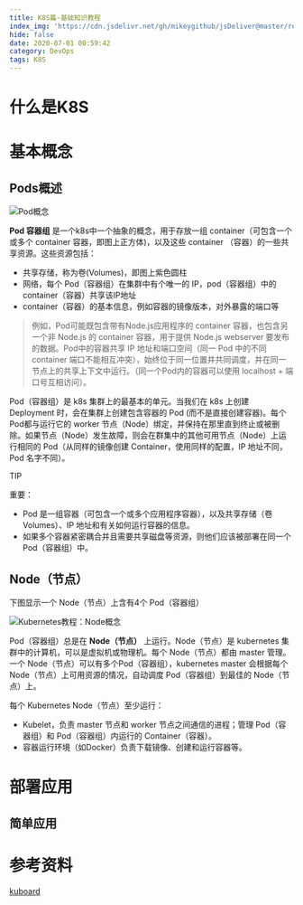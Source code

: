 ```yaml
---
title: K8S篇-基础知识教程
index_img: 'https://cdn.jsdelivr.net/gh/mikeygithub/jsDeliver@master/resource/img/k8s.jpeg'
hide: false
date: 2020-07-01 00:59:42
category: DevOps
tags: K8S
---
```


# 什么是K8S

# 基本概念

## Pods概述

![Pod概念](https://cdn.jsdelivr.net/gh/mikeygithub/jsDeliver@master/resource/img/module_03_pods.ccc5ba54.svg)

**Pod 容器组** 是一个k8s中一个抽象的概念，用于存放一组 container（可包含一个或多个 container 容器，即图上正方体)，以及这些 container （容器）的一些共享资源。这些资源包括：

- 共享存储，称为卷(Volumes)，即图上紫色圆柱
- 网络，每个 Pod（容器组）在集群中有个唯一的 IP，pod（容器组）中的 container（容器）共享该IP地址
- container（容器）的基本信息，例如容器的镜像版本，对外暴露的端口等

> 例如，Pod可能既包含带有Node.js应用程序的 container 容器，也包含另一个非 Node.js 的 container 容器，用于提供 Node.js webserver 要发布的数据。Pod中的容器共享 IP 地址和端口空间（同一 Pod 中的不同 container 端口不能相互冲突），始终位于同一位置并共同调度，并在同一节点上的共享上下文中运行。（同一个Pod内的容器可以使用 localhost + 端口号互相访问）。

Pod（容器组）是 k8s 集群上的最基本的单元。当我们在 k8s 上创建 Deployment 时，会在集群上创建包含容器的 Pod (而不是直接创建容器)。每个Pod都与运行它的 worker 节点（Node）绑定，并保持在那里直到终止或被删除。如果节点（Node）发生故障，则会在群集中的其他可用节点（Node）上运行相同的 Pod（从同样的镜像创建 Container，使用同样的配置，IP 地址不同，Pod 名字不同）。

TIP

重要：

- Pod 是一组容器（可包含一个或多个应用程序容器），以及共享存储（卷 Volumes）、IP 地址和有关如何运行容器的信息。
- 如果多个容器紧密耦合并且需要共享磁盘等资源，则他们应该被部署在同一个Pod（容器组）中。

## Node（节点）

下图显示一个 Node（节点）上含有4个 Pod（容器组）

![Kubernetes教程：Node概念](https://cdn.jsdelivr.net/gh/mikeygithub/jsDeliver@master/resource/img/module_03_nodes.38f0ef71.svg)

Pod（容器组）总是在 **Node（节点）** 上运行。Node（节点）是 kubernetes 集群中的计算机，可以是虚拟机或物理机。每个 Node（节点）都由 master 管理。一个 Node（节点）可以有多个Pod（容器组），kubernetes master 会根据每个 Node（节点）上可用资源的情况，自动调度 Pod（容器组）到最佳的 Node（节点）上。

每个 Kubernetes Node（节点）至少运行：

- Kubelet，负责 master 节点和 worker 节点之间通信的进程；管理 Pod（容器组）和 Pod（容器组）内运行的 Container（容器）。
- 容器运行环境（如Docker）负责下载镜像、创建和运行容器等。

# 部署应用

## 简单应用






# 参考资料

[kuboard](https://kuboard.cn/learning/)